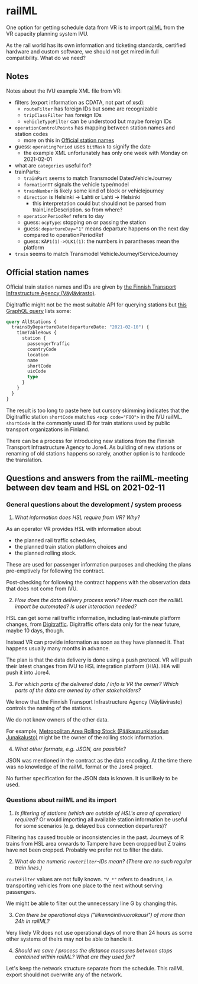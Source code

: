 # railML

One option for getting schedule data from VR is to import [railML](https://www.railml.org/) from the VR capacity planning system IVU.

As the rail world has its own information and ticketing standards, certified hardware and custom software, we should not get mired in full compatibility.
What do we need?

## Notes

Notes about the IVU example XML file from VR:
- filters (export information as CDATA, not part of xsd):
  - `routeFilter` has foreign IDs but some are recognizable
  - `tripClassFilter` has foreign IDs
  - `vehicleTypeFilter` can be understood but maybe foreign IDs
- `operationControlPoints` has mapping between station names and station codes
  - more on this in [Official station names](#official-station-names)
- guess: `operatingPeriod` uses `bitMask` to signify the date
  - the example XML unfortunately has only one week with Monday on 2021-02-01
- what are `categories` useful for?
- trainParts:
  - `trainPart` seems to match Transmodel DatedVehicleJourney
  - `formationTT` signals the vehicle type/model
  - `trainNumber` is likely some kind of block or vehiclejourney
  - `direction` is Helsinki -> Lahti or Lahti -> Helsinki
    - this interpretation could but should not be parsed from trainLineDescription. so from where?
  - `operationPeriodRef` refers to day
  - guess: `ocpType`: stopping on or passing the station
  - guess: `departureDay="1"` means departure happens on the next day compared to operationPeriodRef
  - guess: `KÄP1(1)->OLK1(1)`: the numbers in parantheses mean the platform
- `train` seems to match Transmodel VehicleJourney/ServiceJourney

## Official station names

Official train station names and IDs are given by [the Finnish Transport Infrastructure Agency (Väylävirasto)](https://julkaisut.vayla.fi/pdf12/vj_2019-25_luettelo_rautatieliikennepaikoista_web.pdf).

Digitraffic might not be the most suitable API for querying stations but [this GraphQL query](https://rata.digitraffic.fi/api/v2/graphql/graphiql?query=query%20AllStations%20%7B%0A%20%20trainsByDepartureDate(departureDate%3A%20%222021-02-10%22)%20%7B%0A%20%20%20%20timeTableRows%20%7B%0A%20%20%20%20%20%20station%20%7B%0A%20%20%20%20%20%20%20%20passengerTraffic%0A%20%20%20%20%20%20%20%20countryCode%0A%20%20%20%20%20%20%20%20location%0A%20%20%20%20%20%20%20%20name%0A%20%20%20%20%20%20%20%20shortCode%0A%20%20%20%20%20%20%20%20uicCode%0A%20%20%20%20%20%20%20%20type%0A%20%20%20%20%20%20%7D%0A%20%20%20%20%7D%0A%20%20%7D%0A%7D%0A&operationName=AllStations) lists some:
```graphql
query AllStations {
  trainsByDepartureDate(departureDate: "2021-02-10") {
    timeTableRows {
      station {
        passengerTraffic
        countryCode
        location
        name
        shortCode
        uicCode
        type
      }
    }
  }
}
```

The result is too long to paste here but cursory skimming indicates that the Digitraffic station `shortCode` matches `<ocp code="FOO">` in the IVU railML.
`shortCode` is the commonly used ID for train stations used by public transport organizations in Finland.

There can be a process for introducing new stations from the Finnish Transport Infrastructure Agency to Jore4.
As building of new stations or renaming of old stations happens so rarely, another option is to hardcode the translation.

## Questions and answers from the railML-meeting between dev team and HSL on 2021-02-11

### General questions about the development / system process

1. *What information does HSL require from VR? Why?*

As an operator VR provides HSL with information about
- the planned rail traffic schedules,
- the planned train station platform choices and
- the planned rolling stock.

These are used for passenger information purposes and checking the plans pre-emptively for following the contract.

Post-checking for following the contract happens with the observation data that does not come from IVU.

2. *How does the data delivery process work? How much can the railML import be automated? Is user interaction needed?*

HSL can get some rail traffic information, including last-minute platform changes, from [Digitraffic](https://www.digitraffic.fi/).
Digitraffic offers data only for the near future, maybe 10 days, though.

Instead VR can provide information as soon as they have planned it.
That happens usually many months in advance.

The plan is that the data delivery is done using a push protocol.
VR will push their latest changes from IVU to HSL integration platform (HIA).
HIA will push it into Jore4.

3. *For which parts of the delivered data / info is VR the owner? Which parts of the data are owned by other stakeholders?*

We know that the Finnish Transport Infrastructure Agency (Väylävirasto) controls the naming of the stations.

We do not know owners of the other data.

For example, [Metropolitan Area Rolling Stock (Pääkaupunkiseudun Junakalusto)](http://junakalusto.fi/) might be the owner of the rolling stock information.

4. *What other formats, e.g. JSON, are possible?*

JSON was mentioned in the contract as the data encoding.
At the time there was no knowledge of the railML format or the Jore4 project.

No further specification for the JSON data is known.
It is unlikely to be used.

### Questions about railML and its import

1. *Is filtering of stations (which are outside of HSL's area of operation) required?*
Or would importing all available station information be useful for some scenarios (e.g. delayed bus connection departures)?

Filtering has caused trouble or inconsistencies in the past.
Journeys of R trains from HSL area onwards to Tampere have been cropped but Z trains have not been cropped.
Probably we prefer not to filter the data.

2. *What do the numeric `routeFilter`-IDs mean? (There are no such regular train lines.)*

`routeFilter` values are not fully known.
`"V_*"` refers to deadruns, i.e. transporting vehicles from one place to the next without serving passengers.

We might be able to filter out the unnecessary line G by changing this.

3. *Can there be operational days ("liikennöintivuorokausi") of more than 24h in railML?*

Very likely VR does not use operational days of more than 24 hours as some other systems of theirs may not be able to handle it.

4. *Should we save / process the distance measures between stops contained within railML? What are they used for?*

Let's keep the network structure separate from the schedule.
This railML export should not overwrite any of the network.
